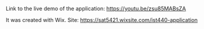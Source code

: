 Link to the live demo of the application: https://youtu.be/zsu85MABsZA


It was created with Wix. Site: https://sat5421.wixsite.com/ist440-application
